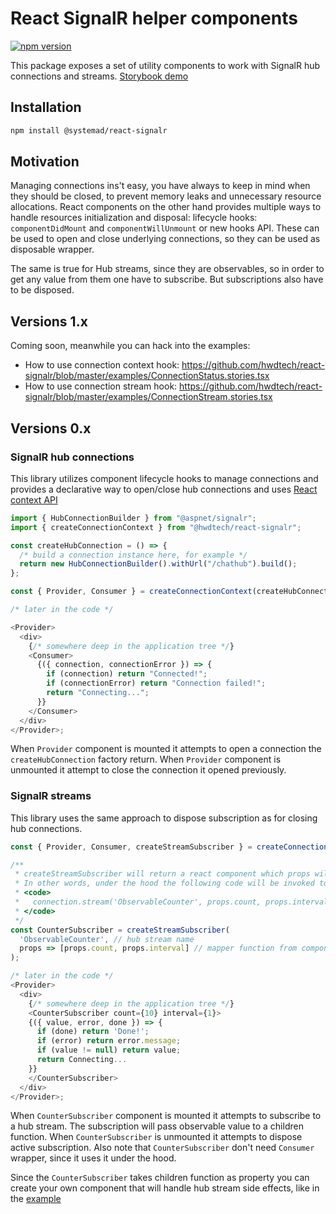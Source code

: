 # React SignalR helper components

[![npm version](https://badge.fury.io/js/%40hwdtech%2Freact-signalr.svg)](https://badge.fury.io/js/%40hwdtech%2Freact-signalr)

This package exposes a set of utility components to work with SignalR hub connections and streams. [Storybook demo](https://hwdtech.github.io/react-signalr)

## Installation

```bash
npm install @systemad/react-signalr
```

## Motivation

Managing connections ins't easy, you have always to keep in mind when they should be closed, to prevent memory leaks and unnecessary resource allocations. React components on the other hand provides multiple ways to handle resources initialization and disposal: lifecycle hooks: `componentDidMount` and `componentWillUnmount` or new hooks API. These can be used to open and close underlying connections, so they can be used as disposable wrapper.

The same is true for Hub streams, since they are observables, so in order to get any value from them one have to subscribe. But subscriptions also have to be disposed.

## Versions 1.x

Coming soon, meanwhile you can hack into the examples:

- How to use connection context hook: https://github.com/hwdtech/react-signalr/blob/master/examples/ConnectionStatus.stories.tsx
- How to use connection stream hook: https://github.com/hwdtech/react-signalr/blob/master/examples/ConnectionStream.stories.tsx


## Versions 0.x

### SignalR hub connections

This library utilizes component lifecycle hooks to manage connections and provides a declarative way to open/close hub connections and uses [React context API](https://reactjs.org/docs/context.html)

```js
import { HubConnectionBuilder } from "@aspnet/signalr";
import { createConnectionContext } from "@hwdtech/react-signalr";

const createHubConnection = () => {
  /* build a connection instance here, for example */
  return new HubConnectionBuilder().withUrl("/chathub").build();
};

const { Provider, Consumer } = createConnectionContext(createHubConnection);

/* later in the code */

<Provider>
  <div>
    {/* somewhere deep in the application tree */}
    <Consumer>
      {({ connection, connectionError }) => {
        if (connection) return "Connected!";
        if (connectionError) return "Connection failed!";
        return "Connecting...";
      }}
    </Consumer>
  </div>
</Provider>;
```

When `Provider` component is mounted it attempts to open a connection the `createHubConnection` factory return. When `Provider` component is unmounted it attempt to close the connection it opened previously.

### SignalR streams

This library uses the same approach to dispose subscription as for closing hub connections.

```js
const { Provider, Consumer, createStreamSubscriber } = createConnectionContext(createHubConnection);

/**
 * createStreamSubscriber will return a react component which props will be mapped to a stream arguments.
 * In other words, under the hood the following code will be invoked to setup a stream:
 * <code>
 *   connection.stream('ObservableCounter', props.count, props.interval);
 * </code>
 */
const CounterSubscriber = createStreamSubscriber(
  'ObservableCounter', // hub stream name
  props => [props.count, props.interval] // mapper function from component props to hub stream arguments
);

/* later in the code */
<Provider>
  <div>
	{/* somewhere deep in the application tree */}
    <CounterSubscriber count={10} interval={1}>
    {({ value, error, done }) => {
	  if (done) return 'Done!';
      if (error) return error.message;
      if (value != null) return value;
      return Connecting...
    }}
    </CounterSubscriber>
  </div>
</Provider>;
```

When `CounterSubscriber` component is mounted it attempts to subscribe to a hub stream. The subscription will pass observable value to a children function. When `CounterSubscriber` is unmounted it attempts to dispose active subscription. Also note that `CounterSubscriber` don't need `Consumer` wrapper, since it uses it under the hood.

Since the `CounterSubscriber` takes children function as property you can create your own component that will handle hub stream side effects, like in the [example](https://github.com/hwdtech/react-signalr/blob/9bcc908aa5ec6d697dbf880aedd9e2daf79f5326/stories/createConnectionContext.stories.tsx#L55)
